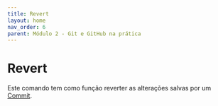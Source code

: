 ```yaml
---
title: Revert
layout: home
nav_order: 6
parent: Módulo 2 - Git e GitHub na prática
---
```


<h1>Revert</h1>
<p>
Este comando tem como função reverter as alterações salvas por um <a href = "https://wmpjrufg.github.io/GIT_REA/002-2.html#commit">Commit</a>.
</p>
